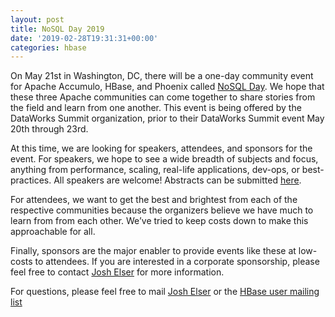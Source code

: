 ```yaml
---
layout: post
title: NoSQL Day 2019
date: '2019-02-28T19:31:31+00:00'
categories: hbase
---
```

<p>On May 21st in Washington, DC, there will be a one-day community event for Apache Accumulo,
HBase, and Phoenix called <a href="https://dataworkssummit.com/nosql-day-2019/">NoSQL Day</a>. We hope that these three Apache communities can come together to share
stories from the field and learn from one another. This event is being offered by the
DataWorks Summit organization, prior to their DataWorks Summit event May 20th through 23rd.</p> 
  <p>At this time, we are looking for speakers, attendees, and sponsors for the event. For
speakers, we hope to see a wide breadth of subjects and focus, anything from performance,
scaling, real-life applications, dev-ops, or best-practices. All speakers are welcome!
Abstracts can be submitted <a href="https://dataworkssummit.com/abstracts/">here</a>.</p> 
  <p>For attendees, we want to get the best and brightest from each of the respective communities
because the organizers believe we have much to learn from from each other. We’ve tried to
keep costs down to make this approachable for all.</p> 
  <p>Finally, sponsors are the major enabler to provide events like these at low-costs
to attendees. If you are interested in a corporate sponsorship, please feel free to contact
<a href="mailto:elserj@apache.org">Josh Elser</a> for more information.</p> 
  <p>For questions, please feel free to mail <a href="mailto:elserj@apache.org">Josh Elser</a> or the <a href="mailto:user@hbase.apache.org">HBase user mailing list</a><br /></p>
